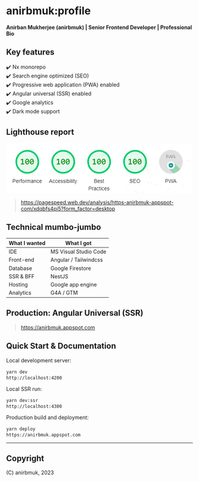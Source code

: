# anirbmuk:profile  
**Anirban Mukherjee (anirbmuk) | Senior Frontend Developer | Professional Bio**  

## Key features  
:heavy_check_mark: Nx monorepo  
:heavy_check_mark: Search engine optimized (SEO)  
:heavy_check_mark: Progressive web application (PWA) enabled  
:heavy_check_mark: Angular universal (SSR) enabled  
:heavy_check_mark: Google analytics  
:heavy_check_mark: Dark mode support

## Lighthouse report  
![preview](external/lighthouse.png)  

> https://pagespeed.web.dev/analysis/https-anirbmuk-appspot-com/xdqbfs4pi5?form_factor=desktop  

  
## Technical mumbo-jumbo  
What I wanted   | What I got  
--------------- | --------------
IDE             | MS Visual Studio Code  
Front-end       | Angular / Tailwindcss 
Database        | Google Firestore
SSR & BFF       | NestJS  
Hosting         | Google app engine  
Analytics       | G4A / GTM

## Production: Angular Universal (SSR)  
> https://anirbmuk.appspot.com   

## Quick Start & Documentation  
Local development server:  
```
yarn dev  
http://localhost:4200  
```
  
Local SSR run:  
```
yarn dev:ssr  
http://localhost:4300  
```
  
Production build and deployment:  
```
yarn deploy  
https://anirbmuk.appspot.com  
```

- - - -

## Copyright  
(C) anirbmuk, 2023  
